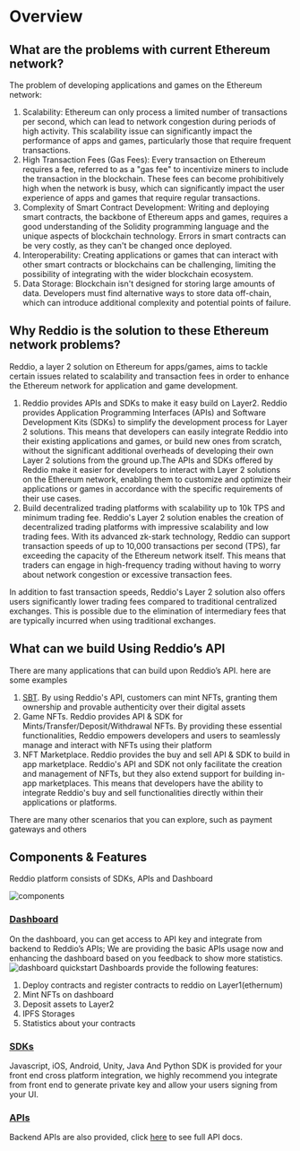# Overview

## What are the problems with current Ethereum network?

The problem of developing applications and games on the Ethereum network:
1. Scalability: Ethereum can only process a limited number of transactions per second, which can lead to network congestion during periods of high activity. This scalability issue can significantly impact the performance of apps and games, particularly those that require frequent transactions.
2. High Transaction Fees (Gas Fees): Every transaction on Ethereum requires a fee, referred to as a "gas fee" to incentivize miners to include the transaction in the blockchain. These fees can become prohibitively high when the network is busy, which can significantly impact the user experience of apps and games that require regular transactions.
3. Complexity of Smart Contract Development: Writing and deploying smart contracts, the backbone of Ethereum apps and games, requires a good understanding of the Solidity programming language and the unique aspects of blockchain technology. Errors in smart contracts can be very costly, as they can't be changed once deployed.
4. Interoperability: Creating applications or games that can interact with other smart contracts or blockchains can be challenging, limiting the possibility of integrating with the wider blockchain ecosystem.
5. Data Storage: Blockchain isn't designed for storing large amounts of data. Developers must find alternative ways to store data off-chain, which can introduce additional complexity and potential points of failure.

## Why Reddio is the solution to these Ethereum network problems?
Reddio, a layer 2 solution on Ethereum for apps/games, aims to tackle certain issues related to scalability and transaction fees in order to enhance the Ethereum network for application and game development.

1. Reddio provides APIs and SDKs to make it easy build on Layer2. Reddio provides Application Programming Interfaces (APIs) and Software Development Kits (SDKs) to simplify the development process for Layer 2 solutions. This means that developers can easily integrate Reddio into their existing applications and games, or build new ones from scratch, without the significant additional overheads of developing their own Layer 2 solutions from the ground up.The APIs and SDKs offered by Reddio make it easier for developers to interact with Layer 2 solutions on the Ethereum network, enabling them to customize and optimize their applications or games in accordance with the specific requirements of their use cases.
2. Build decentralized trading platforms with scalability up to 10k TPS and minimum trading fee. Reddio's Layer 2 solution enables the creation of decentralized trading platforms with impressive scalability and low trading fees. With its advanced zk-stark technology, Reddio can support transaction speeds of up to 10,000 transactions per second (TPS), far exceeding the capacity of the Ethereum network itself. This means that traders can engage in high-frequency trading without having to worry about network congestion or excessive transaction fees.

In addition to fast transaction speeds, Reddio's Layer 2 solution also offers users significantly lower trading fees compared to traditional centralized exchanges. This is possible due to the elimination of intermediary fees that are typically incurred when using traditional exchanges.



## What can we build Using Reddio’s API
There are many applications that can build upon Reddio’s API. here are some examples
1. [SBT](https://academy.binance.com/en/articles/what-are-soulbound-tokens-sbt). By using Reddio's API, customers can mint NFTs, granting them ownership and provable authenticity over their digital assets
2. Game NFTs. Reddio provides API & SDK for Mints/Transfer/Deposit/Withdrawal NFTs. By providing these essential functionalities, Reddio empowers developers and users to seamlessly manage and interact with NFTs using their platform
3. NFT Marketplace. Reddio provides the buy and sell API & SDK to build in app marketplace. Reddio's API and SDK not only facilitate the creation and management of NFTs, but they also extend support for building in-app marketplaces. This means that developers have the ability to integrate Reddio's buy and sell functionalities directly within their applications or platforms.

There are many other scenarios that you can explore, such as payment gateways and others

## Components & Features

Reddio platform consists of SDKs, APIs and Dashboard

![components](/components.png)

### [Dashboard](https://dashboard.reddio.com/login)
On the dashboard, you can get access to API key and integrate from backend to Reddio’s APIs; We are providing the basic APIs usage now and enhancing the dashboard based on you feedback to show more statistics. 
![dashboard quickstart](/dashboard-quickstart.png)
Dashboards provide the following features:
1. Deploy contracts and register contracts to reddio on Layer1(ethernum)
2. Mint NFTs on dashboard
3. Deposit assets to Layer2
4. IPFS Storages
5. Statistics about your contracts

### [SDKs](/guide/SDKs/jssdk-reference/initiate-sdk)

Javascript, iOS, Android, Unity, Java And Python SDK is provided for your front end cross platform integration,  we highly recommend you integrate from front end to generate private key and allow your users signing from your UI.


### [APIs](/guide/api-reference/api-reference)

Backend APIs are also provided, click [here](https://api-docs.reddio.com/?_gl=1*ic7u6n*_ga*NzgzNDU3NTczLjE2NTA1MDYzMDY.*_ga_DZPN2FT3DF*MTY4ODA0MTc1NC4zNzEuMS4xNjg4MDQxNzU5LjAuMC4w) to see full API docs.



